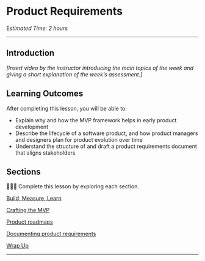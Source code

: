 # Product Requirements

E*stimated Time: 2 hours*

---

## Introduction

*[Insert video by the instructor introducing the main topics of the week and giving a short explanation of the week’s assessment.]*




## **Learning Outcomes**

After completing this lesson, you will be able to:

- Explain why and how the MVP framework helps in early product development 
- Describe the lifecycle of a software product, and how product managers and designers plan for product evolution over time
- Understand the structure of and draft a product requirements document that aligns stakeholders 


## Sections

<aside>

👩🏿‍🏫 Complete this lesson by exploring each section. 

</aside>

[Build, Measure, Learn](product-requirements/build-measure-learn.md)

[Crafting the MVP](product-requirements/mvp.md)

[Product roadmaps](product-requirements/roadmaps.md)

[Documenting product requirements](product-requirements/documentation.md)

[Wrap Up](product-requirements/wrap-up.md)


---
